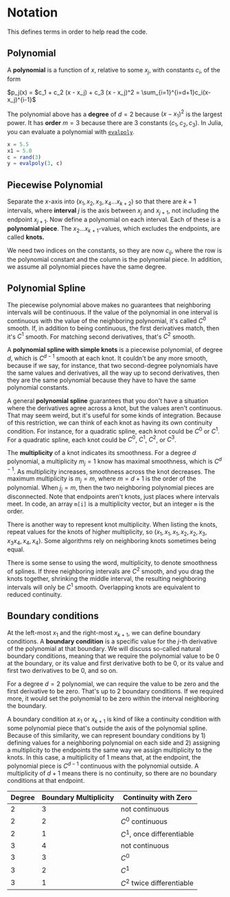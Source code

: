 # Notation

This defines terms in order to help read the code.

## Polynomial

A **polynomial** is a function of $x$, relative to some $x_j$, with constants $c_i$, of the form

$p_j(x) = $c_1 + c_2 (x - x_j) + c_3 (x - x_j)^2 = \sum_{i=1}^{i=d+1}c_i(x-x_j)^{i-1}$

The polynomial above has a **degree** of $d=2$ because $(x-x_1)^2$ is the largest power. It has **order** $m=3$ because there are 3 constants $(c_1, c_2, c_3)$. In Julia, you can evaluate a polynomial with [`evalpoly`](https://docs.julialang.org/en/v1/base/math/#Base.Math.evalpoly).

```julia
x = 5.5
x1 = 5.0
c = rand(3)
y = evalpoly(3, c)
```

## Piecewise Polynomial

Separate the $x$-axis into $(x_1, x_2, x_3, x_4... x_{k+2})$ so that there are $k + 1$ intervals, where **interval** $j$ is the axis between $x_j$ and $x_{j+1}$, not including the endpoint $x_{j+1}$. Now define a polynomial on each interval. Each of these is a **polynomial piece**. The $x_2\ldots x_{k+1}$-values, which excludes the endpoints, are called **knots.**

We need two indices on the constants, so they are now $c_{ij}$, where the row is the polynomial constant and the column is the polynomial piece. In addition, we assume all polynomial pieces have the same degree.

## Polynomial Spline

The piecewise polynomial above makes no guarantees that neighboring intervals will be continuous. If the value of the polynomial in one interval is continuous with the value of the neighboring polynomial, it's called $C^0$ smooth. If, in addition to being continuous, the first derivatives match, then it's $C^1$ smooth. For matching second derivatives, that's $C^2$ smooth.

A **polynomial spline with simple knots** is a piecewise polynomial, of degree $d$, which is $C^{d-1}$ smooth at each knot. It couldn't be any more smooth, because if we say, for instance, that two second-degree polynomials have the same values and derivatives, all the way up to second derivatives, then they are the same polynomial because they have to have the same polynomial constants.

A general **polynomial spline** guarantees that you don't have a situation where the derivatives agree across a knot, but the values aren't continuous. That may seem weird, but it's useful for some kinds of integration. Because of this restriction, we can think of each knot as having its own continuity condition. For instance, for a quadratic spline, each knot could be $C^0$ or $C^1$. For a quadratic spline, each knot could be $C^0$, $C^1$, $C^2$, or $C^3$.

The **multiplicity** of a knot indicates its smoothness. For a degree $d$ polynomial, a multiplicity $m_j=1$ know has maximal smoothness, which is $C^{d-1}$. As multiplicity increases, smoothness across the knot decreases. The maximum multiplicity is $m_j=m$, where $m=d+1$ is the order of the polynomial. When $j_j=m$, then the two neighboring polynomial pieces are disconnected. Note that endpoints aren't knots, just places where intervals meet. In code, an array `m[i]` is a multiplicity vector, but an integer `m` is the order.

There is another way to represent knot multiplicity. When listing the knots, repeat values for the knots of higher multiplicity, so $(x_1, x_1, x_1, x_2, x_2, x_3, x_3 x_4, x_4, x_4)$. Some algorithms rely on neighboring knots sometimes being equal.

There is some sense to using the word, multiplicity, to denote smoothness of splines. If three neighboring intervals are $C^2$ smooth, and you drag the knots together, shrinking the middle interval, the resulting neighboring intervals will only be $C^1$ smooth. Overlapping knots are equivalent to reduced continuity.

## Boundary conditions

At the left-most $x_1$ and the right-most $x_{k+1}$, we can define boundary conditions. A **boundary condition** is a specific value for the $j$-th derivative of the polynomial at that boundary. We will discuss so-called natural boundary conditions, meaning that we require the polynomial value to be 0 at the boundary, or its value and first derivative both to be 0, or its value and first two derivatives to be 0, and so on.

For a degree $d=2$ polynomial, we can require the value to be zero and the first derivative to be zero. That's up to 2 boundary conditions. If we required more, it would set the polynomial to be zero within the interval neighboring the boundary.

A boundary condition at $x_1$ or $x_{k+1}$ is kind of like a continuity condition with some polynomial piece that's outside the axis of the polynomial spline. Because of this similarity, we can represent boundary conditions by 1) defining values for a neighboring polynomial on each side and 2) assigning a multiplicity to the endpoints the same way we assign multiplicity to the knots. In this case, a multiplicity of 1 means that, at the endpoint, the polynomial piece is $C^{d-1}$ continuous with the polynomial outside. A multiplicity of $d+1$ means there is no continuity, so there are no boundary conditions at that endpoint.

| Degree | Boundary Multiplicity | Continuity with Zero       |
|--------|-----------------------|----------------------------|
| 2      | 3                     | not continuous             |
| 2      | 2                     | $C^0$ continuous           |
| 2      | 1                     | $C^1$, once differentiable |
| 3      | 4                     | not continuous             |
| 3      | 3                     | $C^0$                      |
| 3      | 2                     | $C^1$                      |
| 3      | 1                     | $C^2$ twice differentiable |
